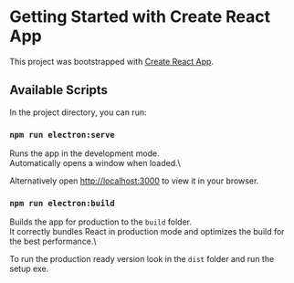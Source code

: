 # Getting Started with Create React App

This project was bootstrapped with [Create React App](https://github.com/facebook/create-react-app).

## Available Scripts

In the project directory, you can run:

### `npm run electron:serve`

Runs the app in the development mode.\
Automatically opens a window when loaded.\

Alternatively open [http://localhost:3000](http://localhost:3000) to view it in your browser.

### `npm run electron:build`

Builds the app for production to the `build` folder.\
It correctly bundles React in production mode and optimizes the build for the best performance.\

To run the production ready version look in the `dist` folder and run the setup exe.

